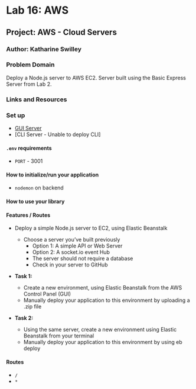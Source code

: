 # Lab 16: AWS

## Project: AWS - Cloud Servers

### Author: Katharine Swilley

### Problem Domain

Deploy a Node.js server to AWS EC2. Server built using the Basic Express Server from Lab 2.

### Links and Resources

### Set up

- [GUI Server](http://lab16cloudserver-env-1.eba-pek3ppda.us-west-2.elasticbeanstalk.com/)
- [CLI Server - Unable to deploy CLI]

#### `.env` requirements

- `PORT` - 3001

#### How to initialize/run your application

- `nodemon` on backend

#### How to use your library

#### Features / Routes

- Deploy a simple Node.js server to EC2, using Elastic Beanstalk
  - Choose a server you’ve built previously
    - Option 1: A simple API or Web Server
    - Option 2: A socket.io event Hub
    - The server should not require a database
    - Check in your server to GitHub
- **Task 1:**
  - Create a new environment, using Elastic Beanstalk from the AWS Control Panel (GUI)
  - Manually deploy your application to this environment by uploading a .zip file

- **Task 2:**
  - Using the same server, create a new environment using Elastic Beanstalk from your terminal
  - Manually deploy your application to this environment by using eb deploy

#### Routes

- `/`
- `*`

